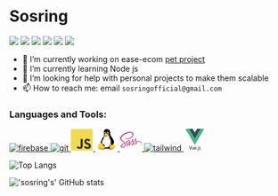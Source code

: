 
# Sosring
![](https://img.shields.io/badge/OS-Mint-informational?style=flat&logoColor=white&color=#9147FF)
![](https://img.shields.io/badge/WM-i3wm-informational?style=flat&logoColor=white&color=#9147FF)
![](https://img.shields.io/badge/Shell-Bash-informational?style=flat&logoColor=white&color=#9147FF)
![](https://img.shields.io/badge/Editor-Vim-informational?style=flat&logoColor=white&color=#9147FF)
![](https://img.shields.io/badge/Language-Javascript-informational?style=flat&logoColor=white&color=#9147FF)
![](https://img.shields.io/badge/Framework-Vue-informational?style=flat&logoColor=white&color=#9147FF)

- 🔭 I’m currently working on ease-ecom [pet project](https://ease-7f317.firebaseapp.com/)
- 🌱 I’m currently learning Node js
- 🤔 I’m looking for help with personal projects to make them scalable
- 📫 How to reach me: email `sosringofficial@gmail.com`


<h3 align="left">Languages and Tools:</h3>
<p align="left"> <a href="https://firebase.google.com/" target="_blank" rel="noreferrer"> <img src="https://www.vectorlogo.zone/logos/firebase/firebase-icon.svg" alt="firebase" width="40" height="40"/> </a> <a href="https://git-scm.com/" target="_blank" rel="noreferrer"> <img src="https://www.vectorlogo.zone/logos/git-scm/git-scm-icon.svg" alt="git" width="40" height="40"/> </a> <a href="https://developer.mozilla.org/en-US/docs/Web/JavaScript" target="_blank" rel="noreferrer"> <img src="https://raw.githubusercontent.com/devicons/devicon/master/icons/javascript/javascript-original.svg" alt="javascript" width="40" height="40"/> </a> <a href="https://www.linux.org/" target="_blank" rel="noreferrer"> <img src="https://raw.githubusercontent.com/devicons/devicon/master/icons/linux/linux-original.svg" alt="linux" width="40" height="40"/> </a> <a href="https://sass-lang.com" target="_blank" rel="noreferrer"> <img src="https://raw.githubusercontent.com/devicons/devicon/master/icons/sass/sass-original.svg" alt="sass" width="40" height="40"/> </a> <a href="https://tailwindcss.com/" target="_blank" rel="noreferrer"> <img src="https://www.vectorlogo.zone/logos/tailwindcss/tailwindcss-icon.svg" alt="tailwind" width="40" height="40"/> </a> <a href="https://vuejs.org/" target="_blank" rel="noreferrer"> <img src="https://raw.githubusercontent.com/devicons/devicon/master/icons/vuejs/vuejs-original-wordmark.svg" alt="vuejs" width="40" height="40"/> </a> </p>

![Top Langs](https://github-readme-stats.vercel.app/api/top-langs/?username=sosring&layout=compact&theme=gruvbox)

!['sosring's' GitHub stats](https://github-readme-stats.vercel.app/api?username=sosring&show_icons=true&theme=gruvbox)
